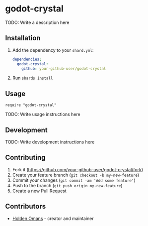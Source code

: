 # godot-crystal

TODO: Write a description here

## Installation

1. Add the dependency to your `shard.yml`:

   ```yaml
   dependencies:
     godot-crystal:
       github: your-github-user/godot-crystal
   ```

2. Run `shards install`

## Usage

```crystal
require "godot-crystal"
```

TODO: Write usage instructions here

## Development

TODO: Write development instructions here

## Contributing

1. Fork it (<https://github.com/your-github-user/godot-crystal/fork>)
2. Create your feature branch (`git checkout -b my-new-feature`)
3. Commit your changes (`git commit -am 'Add some feature'`)
4. Push to the branch (`git push origin my-new-feature`)
5. Create a new Pull Request

## Contributors

- [Holden Omans](https://github.com/your-github-user) - creator and maintainer
